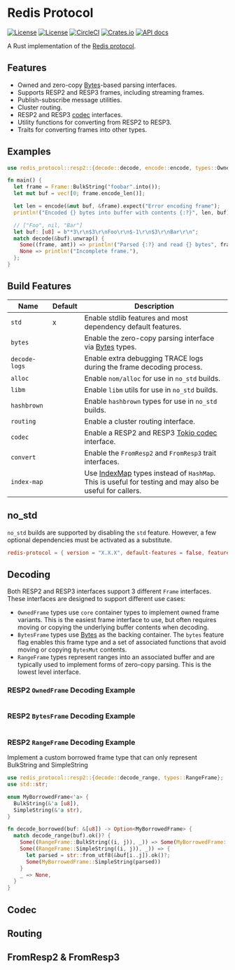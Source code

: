 Redis Protocol
==============

[![License](https://img.shields.io/badge/license-MIT-blue.svg)](https://opensource.org/licenses/MIT)
[![License](https://img.shields.io/badge/License-Apache%202.0-blue.svg)](https://opensource.org/licenses/Apache-2.0)
[![CircleCI](https://circleci.com/gh/aembke/redis-protocol.rs/tree/main.svg?style=svg)](https://circleci.com/gh/aembke/redis-protocol.rs/tree/main)
[![Crates.io](https://img.shields.io/crates/v/redis-protocol.svg)](https://crates.io/crates/redis-protocol)
[![API docs](https://docs.rs/redis-protocol/badge.svg)](https://docs.rs/redis-protocol)

A Rust implementation of the [Redis protocol](https://redis.io/topics/protocol).

## Features

* Owned and zero-copy [Bytes](https://docs.rs/bytes/latest/bytes/struct.Bytes.html)-based parsing interfaces.
* Supports RESP2 and RESP3 frames, including streaming frames.
* Publish-subscribe message utilities.
* Cluster routing.
* RESP2 and RESP3 [codec](https://docs.rs/tokio-util/latest/tokio_util/codec/index.html) interfaces.
* Utility functions for converting from RESP2 to RESP3.
* Traits for converting frames into other types.

## Examples

```rust
use redis_protocol::resp2::{decode::decode, encode::encode, types::OwnedFrame as Frame};

fn main() {
  let frame = Frame::BulkString("foobar".into());
  let mut buf = vec![0; frame.encode_len()];

  let len = encode(&mut buf, &frame).expect("Error encoding frame");
  println!("Encoded {} bytes into buffer with contents {:?}", len, buf);

  // ["Foo", nil, "Bar"]
  let buf: [u8] = b"*3\r\n$3\r\nFoo\r\n$-1\r\n$3\r\nBar\r\n";
  match decode(&buf).unwrap() {
    Some((frame, amt)) => println!("Parsed {:?} and read {} bytes", frame, amt),
    None => println!("Incomplete frame."),
  };
}
```

## Build Features

| Name          | Default | Description                                                                                                                                  |
|---------------|---------|----------------------------------------------------------------------------------------------------------------------------------------------|
| `std`         | x       | Enable stdlib features and most dependency default features.                                                                                 |
| `bytes`       |         | Enable the zero-copy parsing interface via [Bytes](https://crates.io/crates/bytes) types.                                                    |
| `decode-logs` |         | Enable extra debugging TRACE logs during the frame decoding process.                                                                         |
| `alloc`       |         | Enable `nom/alloc` for use in `no_std` builds.                                                                                               |
| `libm`        |         | Enable `libm` utils for use in `no_std` builds.                                                                                              |
| `hashbrown`   |         | Enable `hashbrown` types for use in `no_std` builds.                                                                                         |
| `routing`     |         | Enable a cluster routing interface.                                                                                                          |
| `codec`       |         | Enable a RESP2 and RESP3 [Tokio codec](https://docs.rs/tokio-util/latest/tokio_util/codec/index.html) interface.                             |
| `convert`     |         | Enable the `FromResp2` and `FromResp3` trait interfaces.                                                                                     |
| `index-map`   |         | Use [IndexMap](https://crates.io/crates/indexmap) types instead of `HashMap`. This is useful for testing and may also be useful for callers. |

## no_std

`no_std` builds are supported by disabling the `std` feature. However, a few optional dependencies must be activated as
a substitute.

````TOML
redis-protocol = { version = "X.X.X", default-features = false, features = ["libm", "hashbrown", "alloc"] }
````

## Decoding

Both RESP2 and RESP3 interfaces support 3 different `Frame` interfaces. These interfaces are designed to support
different use cases:

* `OwnedFrame` types use `core` container types to implement owned frame variants. This is the easiest frame
  interface to use, but often requires moving or copying the underlying buffer contents when decoding.
* `BytesFrame` types use [Bytes](https://docs.rs/bytes/1.5.0/bytes/struct.Bytes.html) as the backing container.
  The `bytes` feature flag enables this frame type and a set of associated functions that avoid moving or
  copying `BytesMut` contents.
* `RangeFrame` types represent ranges into an associated buffer and are typically used to implement forms of zero-copy
  parsing. This is the lowest level interface.

### RESP2 `OwnedFrame` Decoding Example

```rust


```

### RESP2 `BytesFrame` Decoding Example

```rust


```

### RESP2 `RangeFrame` Decoding Example

Implement a custom borrowed frame type that can only represent BulkString and SimpleString

```rust
use redis_protocol::resp2::{decode::decode_range, types::RangeFrame};
use std::str;

enum MyBorrowedFrame<'a> {
  BulkString(&'a [u8]),
  SimpleString(&'a str),
}

fn decode_borrowed(buf: &[u8]) -> Option<MyBorrowedFrame> {
  match decode_range(buf).ok()? {
    Some((RangeFrame::BulkString((i, j)), _)) => Some(MyBorrowedFrame::BulkString(&buf[i..j])),
    Some((RangeFrame::SimpleString((i, j)), _)) => {
      let parsed = str::from_utf8(&buf[i..j]).ok()?;
      Some(MyBorrowedFrame::SimpleString(parsed))
    }
    _ => None,
  }
}
```

## Codec

## Routing

## FromResp2 & FromResp3

